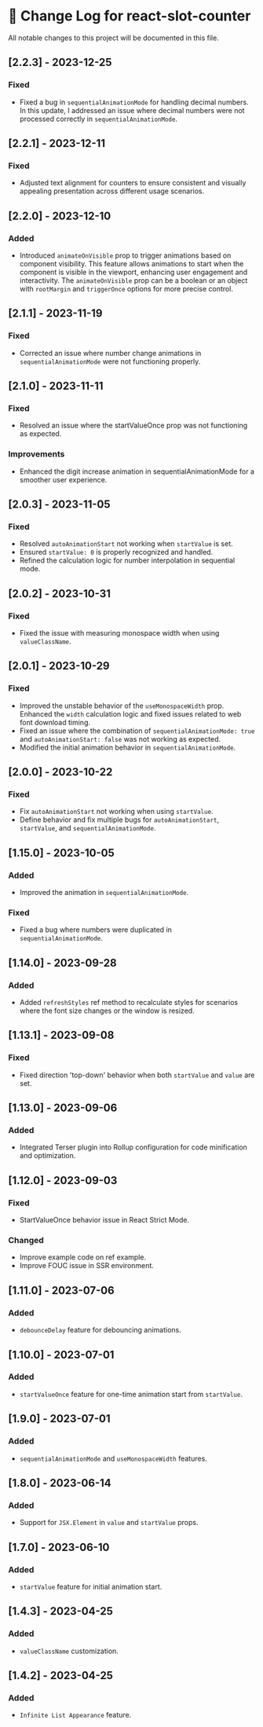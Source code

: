 # 📜 Change Log for react-slot-counter

All notable changes to this project will be documented in this file.


## [2.2.3] - 2023-12-25

### Fixed

- Fixed a bug in `sequentialAnimationMode` for handling decimal numbers. In this update, I addressed an issue where decimal numbers were not processed correctly in `sequentialAnimationMode`.


## [2.2.1] - 2023-12-11

### Fixed

- Adjusted text alignment for counters to ensure consistent and visually appealing presentation across different usage scenarios.

## [2.2.0] - 2023-12-10

### Added
 
- Introduced `animateOnVisible` prop to trigger animations based on component visibility. This feature allows animations to start when the component is visible in the viewport, enhancing user engagement and interactivity. The `animateOnVisible` prop can be a boolean or an object with `rootMargin` and `triggerOnce` options for more precise control.

## [2.1.1] - 2023-11-19

### Fixed

- Corrected an issue where number change animations in `sequentialAnimationMode` were not functioning properly.

## [2.1.0] - 2023-11-11

### Fixed

- Resolved an issue where the startValueOnce prop was not functioning as expected.

### Improvements

- Enhanced the digit increase animation in sequentialAnimationMode for a smoother user experience.

## [2.0.3] - 2023-11-05

### Fixed

- Resolved `autoAnimationStart` not working when `startValue` is set.
- Ensured `startValue: 0` is properly recognized and handled.
- Refined the calculation logic for number interpolation in sequential mode.

## [2.0.2] - 2023-10-31

### Fixed

- Fixed the issue with measuring monospace width when using `valueClassName`.

## [2.0.1] - 2023-10-29

### Fixed

- Improved the unstable behavior of the `useMonospaceWidth` prop. Enhanced the `width` calculation logic and fixed issues related to web font download timing.
- Fixed an issue where the combination of `sequentialAnimationMode: true` and `autoAnimationStart: false` was not working as expected.
- Modified the initial animation behavior in `sequentialAnimationMode`.

## [2.0.0] - 2023-10-22

### Fixed

- Fix `autoAnimationStart` not working when using `startValue`.
- Define behavior and fix multiple bugs for `autoAnimationStart`, `startValue`, and `sequentialAnimationMode`.

## [1.15.0] - 2023-10-05

### Added

- Improved the animation in `sequentialAnimationMode`.

### Fixed

- Fixed a bug where numbers were duplicated in `sequentialAnimationMode`.

## [1.14.0] - 2023-09-28

### Added

- Added `refreshStyles` ref method to recalculate styles for scenarios where the font size changes or the window is resized.

## [1.13.1] - 2023-09-08

### Fixed

- Fixed direction 'top-down' behavior when both `startValue` and `value` are set.

## [1.13.0] - 2023-09-06

### Added

- Integrated Terser plugin into Rollup configuration for code minification and optimization.

## [1.12.0] - 2023-09-03

### Fixed

- StartValueOnce behavior issue in React Strict Mode.

### Changed

- Improve example code on ref example.
- Improve FOUC issue in SSR environment.

## [1.11.0] - 2023-07-06

### Added

- `debounceDelay` feature for debouncing animations.

## [1.10.0] - 2023-07-01

### Added

- `startValueOnce` feature for one-time animation start from `startValue`.

## [1.9.0] - 2023-07-01

### Added

- `sequentialAnimationMode` and `useMonospaceWidth` features.

## [1.8.0] - 2023-06-14

### Added

- Support for `JSX.Element` in `value` and `startValue` props.

## [1.7.0] - 2023-06-10

### Added

- `startValue` feature for initial animation start.

## [1.4.3] - 2023-04-25

### Added

- `valueClassName` customization.

## [1.4.2] - 2023-04-25

### Added

- `Infinite List Appearance` feature.
